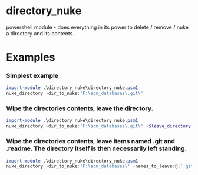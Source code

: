 directory_nuke
==============

powershell module - does everything in its power to delete / remove / nuke a directory and its contents.

# Examples
### Simplest example
```powershell
import-module .\directory_nuke\directory_nuke.psm1
nuke_directory -dir_to_nuke:'F:\scm_databases\.git\'
```

### Wipe the directories contents, leave the directory.
```powershell
import-module .\directory_nuke\directory_nuke.psm1
nuke_directory -dir_to_nuke:'F:\scm_databases\.git\' -$leave_directory
```

### Wipe the directories contents, leave items named .git and .readme.  The directory itself is then necessarily left standing.
```powershell
import-module .\directory_nuke\directory_nuke.psm1
nuke_directory -dir_to_nuke:'F:\scm_databases\' -names_to_leave:@('.git','.readme')
```
